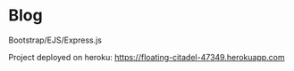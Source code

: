 # Blog
Bootstrap/EJS/Express.js

Project deployed on heroku: https://floating-citadel-47349.herokuapp.com
